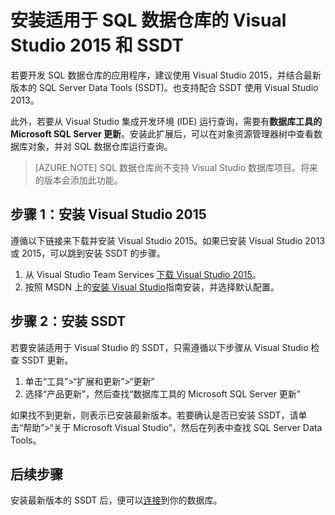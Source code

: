 <properties
   pageTitle="安装适用于 SQL 数据仓库的 Visual Studio 和 SSDT | Azure"
   description="安装适用于 Azure SQL 数据仓库的 Visual Studio 和 SQL Server 开发工具 (SSDT)"
   services="sql-data-warehouse"
   documentationCenter="NA"
   authors="sonyam"
   manager="barbkess"
   editor=""/>

<tags
   ms.service="sql-data-warehouse"
   ms.date="05/13/2016"
   wacn.date="06/13/2016"/>

# 安装适用于 SQL 数据仓库的 Visual Studio 2015 和 SSDT

若要开发 SQL 数据仓库的应用程序，建议使用 Visual Studio 2015，并结合最新版本的 SQL Server Data Tools (SSDT)。也支持配合 SSDT 使用 Visual Studio 2013。

此外，若要从 Visual Studio 集成开发环境 (IDE) 运行查询，需要有**数据库工具的 Microsoft SQL Server 更新**。安装此扩展后，可以在对象资源管理器树中查看数据库对象，并对 SQL 数据仓库运行查询。

> [AZURE.NOTE] SQL 数据仓库尚不支持 Visual Studio 数据库项目。将来的版本会添加此功能。

## 步骤 1：安装 Visual Studio 2015

遵循以下链接来下载并安装 Visual Studio 2015。如果已安装 Visual Studio 2013 或 2015，可以跳到安装 SSDT 的步骤。

1. 从 Visual Studio Team Services [下载 Visual Studio 2015][]。
2. 按照 MSDN 上的[安装 Visual Studio][]指南安装，并选择默认配置。

## 步骤 2：安装 SSDT

若要安装适用于 Visual Studio 的 SSDT，只需遵循以下步骤从 Visual Studio 检查 SSDT 更新。

1. 单击“工具”>“扩展和更新”>“更新” 
2. 选择“产品更新”，然后查找“数据库工具的 Microsoft SQL Server 更新”

如果找不到更新，则表示已安装最新版本。若要确认是否已安装 SSDT，请单击“帮助”>“关于 Microsoft Visual Studio”，然后在列表中查找 SQL Server Data Tools。

## 后续步骤

安装最新版本的 SSDT 后，便可以[连接][]到你的数据库。

<!--Anchors-->

<!--Image references-->

<!--Arcticles-->
[连接]: /documentation/articles/sql-data-warehouse-get-started-connect/

<!--Other-->
[下载 Visual Studio 2015]: https://www.visualstudio.com/downloads/
[安装 Visual Studio]: https://msdn.microsoft.com/zh-cn/library/e2h7fzkw.aspx

<!---HONumber=Mooncake_0606_2016-->